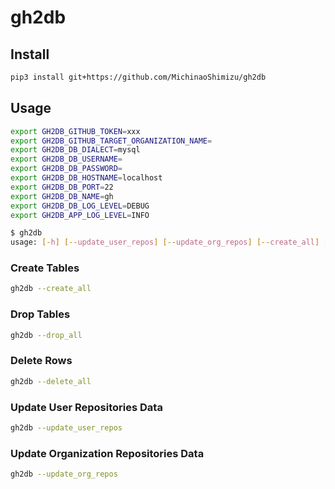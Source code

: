 # gh2db

## Install

```bash
pip3 install git+https://github.com/MichinaoShimizu/gh2db
```

## Usage

```bash
export GH2DB_GITHUB_TOKEN=xxx
export GH2DB_GITHUB_TARGET_ORGANIZATION_NAME=
export GH2DB_DB_DIALECT=mysql
export GH2DB_DB_USERNAME=
export GH2DB_DB_PASSWORD=
export GH2DB_DB_HOSTNAME=localhost
export GH2DB_DB_PORT=22
export GH2DB_DB_NAME=gh
export GH2DB_DB_LOG_LEVEL=DEBUG
export GH2DB_APP_LOG_LEVEL=INFO
```

```bash
$ gh2db
usage: [-h] [--update_user_repos] [--update_org_repos] [--create_all] [--drop_all] [--delete_all] [--count_all]
```

### Create Tables

```bash
gh2db --create_all
```

### Drop Tables

```bash
gh2db --drop_all
```

### Delete Rows

```bash
gh2db --delete_all
```

### Update User Repositories Data

```bash
gh2db --update_user_repos
```

### Update Organization Repositories Data

```bash
gh2db --update_org_repos
```

